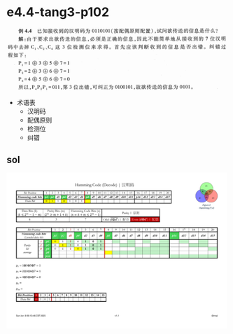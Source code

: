
# e4.4-tang3-p102

![](assets/e4.4-tang3-p102.png)

- 术语表
	- 汉明码
	- 配偶原则
	- 检测位
	- 纠错

## sol

![](assets/e4.4-tang3-p102%201.png)